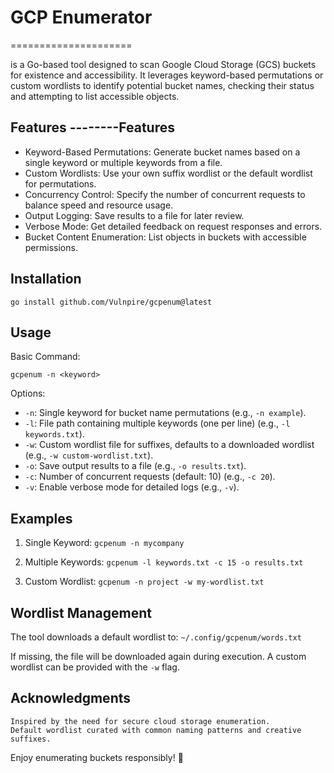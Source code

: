 # GCP Enumerator
=====================

is a Go-based tool designed to scan Google Cloud Storage (GCS) buckets for existence and accessibility. It leverages keyword-based permutations or custom wordlists to identify potential bucket names, checking their status and attempting to list accessible objects.

Features
--------Features
--------

- Keyword-Based Permutations: Generate bucket names based on a single keyword or multiple keywords from a file.
- Custom Wordlists: Use your own suffix wordlist or the default wordlist for permutations.
- Concurrency Control: Specify the number of concurrent requests to balance speed and resource usage.
- Output Logging: Save results to a file for later review.
- Verbose Mode: Get detailed feedback on request responses and errors.
- Bucket Content Enumeration: List objects in buckets with accessible permissions.

Installation
------------

`go install github.com/Vulnpire/gcpenum@latest`

Usage
-----

Basic Command:

`gcpenum -n <keyword>`

Options:
- `-n`: Single keyword for bucket name permutations (e.g., `-n example`).
- `-l`: File path containing multiple keywords (one per line) (e.g., `-l keywords.txt`).
- `-w`: Custom wordlist file for suffixes, defaults to a downloaded wordlist (e.g., `-w custom-wordlist.txt`).
- `-o`: Save output results to a file (e.g., `-o results.txt`).
- `-c`: Number of concurrent requests (default: 10) (e.g., `-c 20`).
- `-v`: Enable verbose mode for detailed logs (e.g., `-v`).

Examples
--------

1. Single Keyword:
   `gcpenum -n mycompany`

2. Multiple Keywords:
   `gcpenum -l keywords.txt -c 15 -o results.txt`

3. Custom Wordlist:
   `gcpenum -n project -w my-wordlist.txt`

Wordlist Management
-------------------

The tool downloads a default wordlist to:
`~/.config/gcpenum/words.txt`

If missing, the file will be downloaded again during execution. A custom wordlist can be provided with the `-w` flag.


## Acknowledgments

    Inspired by the need for secure cloud storage enumeration.
    Default wordlist curated with common naming patterns and creative suffixes.

Enjoy enumerating buckets responsibly! 🚀
